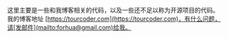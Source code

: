这里主要是一些和我博客相关的代码，以及一些还不足以称为开源项目的代码。  
我的博客地址 [https://tourcoder.com](https://tourcoder.com)，有什么问题，请[发邮件](mailto:forhua@gmail.com)给我。
